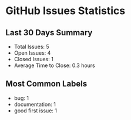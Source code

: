 # GitHub Issues Statistics

## Last 30 Days Summary
- Total Issues: 5
- Open Issues: 4
- Closed Issues: 1
- Average Time to Close: 0.3 hours

## Most Common Labels
- bug: 1
- documentation: 1
- good first issue: 1
